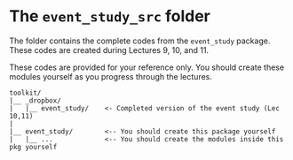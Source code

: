 The `event_study_src` folder
============================================================================

The folder contains the complete codes from the `event_study` package. 
These codes are created during Lectures 9, 10, and 11. 

These codes are provided for your reference only. You should create these
modules yourself as you progress through the lectures.



```
toolkit/
|__ _dropbox/
|   |__ event_study/    <- Completed version of the event study (Lec 10,11)
|
|__ event_study/        <-- You should create this package yourself
|   |__ ...             <-- You should create the modules inside this pkg yourself
```


